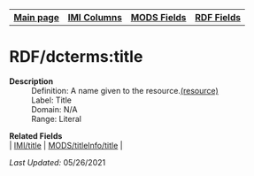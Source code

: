 <!DOCTYPE html>
<html>

<body>
<table style="width:100%">
  <tr>
    <th><a href="index.md">Main page</a></th>
	<th><a href="IMI.md">IMI Columns</a></th>
    <th><a href="MODS.md">MODS Fields</a></th>
    <th><a href="RDF.md">RDF Fields</a></th>
  </tr>
</table>



<h1>RDF/dcterms:title</h1>
<dl>
  <dt><b>Description</b></dt>
  <dd>Definition: A name given to the resource.<a href="http://purl.org/dc/terms/title">(resource)</a></dd>
  <dd>Label: Title</dd>
  <dd>Domain: N/A</dd>
  <dd>Range: Literal</dd>
</dl>
<dl>
	<dt><b>Related Fields</b></dt>
		| <a href="title.md">IMI/title</a> | <a href="mods.titleInfo.title.md">MODS/titleInfo/title</a> |
</dl>
<p><i>Last Updated: </i>05/26/2021</p>
</body>
</html>